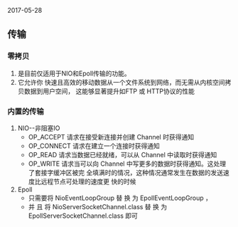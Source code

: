 2017-05-28

## 传输

### 零拷贝
1. 是目前仅适用于NIO和Epoll传输的功能。
2. 它允许你 快速且高效的移动数据从一个文件系统到网络，而无需从内核空间拷贝数据到用户空间，
    这能够显著提升如FTP 或 HTTP协议的性能

### 内置的传输
1. NIO--非阻塞IO
    - OP_ACCEPT 请求在接受新连接并创建 Channel 时获得通知
    - OP_CONNECT 请求在建立一个连接时获得通知
    - OP_READ 请求当数据已经就绪，可以从 Channel 中读取时获得通知
    - OP_WRITE 请求当可以向 Channel 中写更多的数据时获得通知。这处理了套接字缓冲区被完
      全填满时的情况，这种情况通常发生在数据的发送速度比远程节点可处理的速度更
      快的时候
2. Epoll
    - 只需要将 NioEventLoopGroup
      替 换 为 EpollEventLoopGroup ， 
    - 并 且 将 NioServerSocketChannel.class 替 换 为
      EpollServerSocketChannel.class 即可

